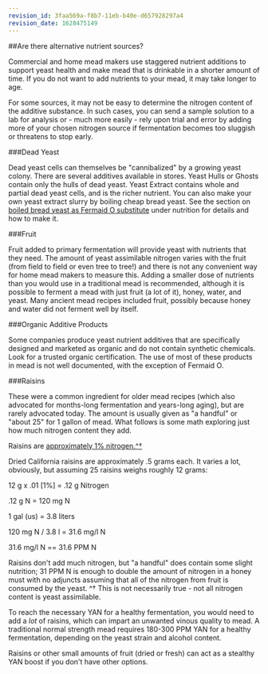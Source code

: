 ```yaml
---
revision_id: 3faa569a-f8b7-11eb-b40e-d657928297a4
revision_date: 1628475149
---
```


##Are there alternative nutrient sources?

Commercial and home mead makers use staggered nutrient additions to support yeast health and make mead that is drinkable in a shorter amount of time.  If you do not want to add nutrients to your mead, it may take longer to age.

For some sources, it may not be easy to determine the nitrogen content of the additive substance. In such cases, you can send a sample solution to a lab for analysis or - much more easily - rely upon trial and error by adding more of your chosen nitrogen source if fermentation becomes too sluggish or threatens to stop early.

###Dead Yeast

Dead yeast cells can themselves be "cannibalized" by a growing yeast colony. There are several additives available in stores. Yeast Hulls or Ghosts contain only the hulls of dead yeast. Yeast Extract contains whole and partial dead yeast cells, and is the richer nutrient. You can also make your own yeast extract slurry by boiling cheap bread yeast.  See the section on [boiled bread yeast as Fermaid O substitute](https://www.reddit.com/r/mead/wiki/ingredients/nutrients#wiki_using_boiled_bread_yeast_.28bby.29_as_a_fermaid_o_substitude) under nutrition for details and how to make it.

###Fruit

Fruit added to primary fermentation will provide yeast with nutrients that they need.  The amount of yeast assimilable nitrogen varies with the fruit (from field to field or even tree to tree!) and there is not any convenient way for home mead makers to measure this.  Adding a smaller dose of nutrients than you would use in a traditional mead is recommended, although it is possible to ferment a mead with just fruit (a lot of it), honey, water, and yeast. Many ancient mead recipes included fruit, possibly because honey and water did not ferment well by itself.

###Organic Additive Products

Some companies produce yeast nutrient additives that are specifically designed and marketed as organic and do not contain synthetic chemicals. Look for a trusted organic certification. The use of most of these products in mead is not well documented, with the exception of Fermaid O.

###Raisins

These were a common ingredient for older mead recipes (which also advocated for months-long fermentation and years-long aging), but are rarely advocated today. The amount is usually given as "a handful" or "about 25" for 1 gallon of mead. What follows is some math exploring just how much nitrogen content they add.

Raisins are [approximately 1% nitrogen.^†](http://books.google.com/books?id=-QVJAAAAYAAJ&amp;amp;pg=PA323&amp;amp;lpg=PA323&amp;amp;dq=raisins+percent+nitrogen&amp;amp;source=bl&amp;amp;ots=TSvEHTtDye&amp;amp;sig=WZwCZ-7yhdcP6iMvWkOpJ-lrw4M&amp;amp;hl=en&amp;amp;sa=X&amp;amp;ei=MkeHVPzbO4a0yAT4qoDwCA&amp;amp;ved=0CEMQ6AEwBw#v=onepage&amp;amp;q=raisins%20percent%20nitrogen&amp;amp;f=false)

Dried California raisins are approximately .5 grams each. It varies a lot, obviously, but assuming 25 raisins weighs roughly 12 grams:

12 g x .01 [1%] = .12 g Nitrogen

.12 g N = 120 mg N

1 gal (us) = 3.8 liters

120 mg N / 3.8 l = 31.6 mg/l N

31.6 mg/l N == 31.6 PPM N

Raisins don't add much nitrogen, but "a handful" does contain some slight nutrition; 31 PPM N is enough to double the amount of nitrogen in a honey must with no adjuncts assuming that all of the nitrogen from fruit is consumed by the yeast. ^† This is not necessarily true - not all nitrogen content is yeast assimilable. 

To reach the necessary YAN for a healthy fermentation, you would need to add a *lot* of raisins, which can impart an unwanted vinous quality to mead. A traditional normal strength mead requires 180-300 PPM YAN for a healthy fermentation, depending on the yeast strain and alcohol content.

Raisins or other small amounts of fruit (dried or fresh) can act as a stealthy YAN boost if you don't have other options.